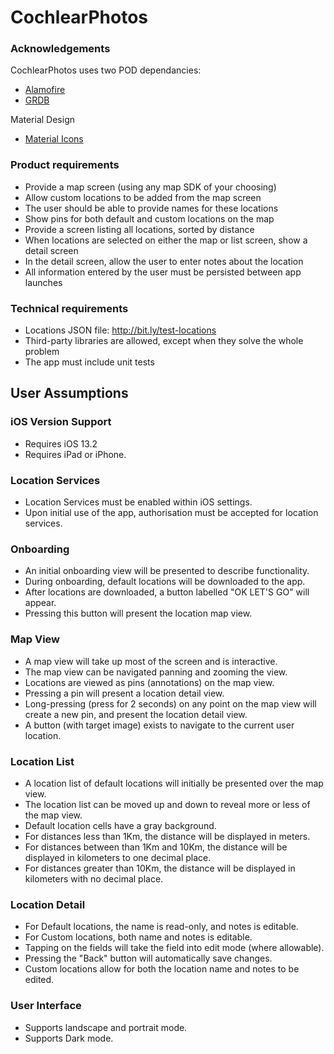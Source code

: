 # CochlearPhotos

### Acknowledgements
CochlearPhotos uses two POD dependancies:

* [Alamofire](https://github.com/Alamofire/Alamofire)
* [GRDB](https://github.com/groue/GRDB.swift)

Material Design

* [Material Icons](https://material.io/resources/icons)

### Product requirements
* Provide a map screen (using any map SDK of your choosing)
* Allow custom locations to be added from the map screen
* The user should be able to provide names for these locations
* Show pins for both default and custom locations on the map
* Provide a screen listing all locations, sorted by distance
* When locations are selected on either the map or list screen, show a detail screen
* In the detail screen, allow the user to enter notes about the location
* All information entered by the user must be persisted between app launches

### Technical requirements
* Locations JSON file: http://bit.ly/test-locations
* Third-party libraries are allowed, except when they solve the whole problem
* The app must include unit tests

## User Assumptions
### iOS Version Support
* Requires iOS 13.2
* Requires iPad or iPhone.

### Location Services
* Location Services must be enabled within iOS settings.
* Upon initial use of the app, authorisation must be accepted for location services.
### Onboarding
* An initial onboarding view will be presented to describe functionality.
* During onboarding, default locations will be downloaded to the app.
* After locations are downloaded, a button labelled "OK LET'S GO" will appear.
* Pressing this button will present the location map view.
### Map View
* A map view will take up most of the screen and is interactive.
* The map view can be navigated panning and zooming the view.
* Locations are viewed as pins (annotations) on the map view.
* Pressing a pin will present a location detail view.
* Long-pressing (press for 2 seconds) on any point on the map view will create a new pin, and present the location detail view.
* A button (with target image) exists to navigate to the current user location.
### Location List
* A location list of default locations will initially be presented over the map view.
* The location list can be moved up and down to reveal more or less of the map view.
* Default location cells have a gray background.
* For distances less than 1Km, the distance will be displayed in meters.
* For distances between than 1Km and 10Km, the distance will be displayed in kilometers to one decimal place.
* For distances greater than 10Km, the distance will be displayed in kilometers with no decimal place.
### Location Detail
* For Default locations, the name is read-only, and notes is editable.
* For Custom locations, both name and notes is editable.
* Tapping on the fields will take the field into edit mode (where allowable).
* Pressing the "Back" button will automatically save changes.
* Custom locations allow for both the location name and notes to be edited.
### User Interface
* Supports landscape and portrait mode.
* Supports Dark mode.

